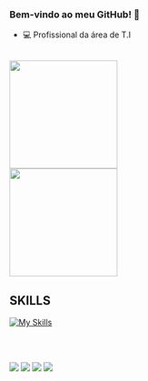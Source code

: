### Bem-vindo ao meu GitHub! 🤝

- 💻 Profissional da área de T.I

<br>
<div style="display: inline-block">
<img height="190em" src="https://github-readme-stats.vercel.app/api/top-langs/?username=matheuskipper&layout=compact&theme=dark" />
</div>
<br>
<div style="display: inline-block">
  <img height="190em" src="https://github-readme-stats.vercel.app/api?username=matheuskipper&show_icons=true&theme=dark&hide=contribs" />
</div>




<h2>SKILLS</h2>
<div style="display: inline_block">
  
  [![My Skills](https://skillicons.dev/icons?i=js,vue,html,css,tailwind,nodejs,git,vite)](https://skillicons.dev)

</div>

<br><br>

<div> 
  <a href="https://www.instagram.com/matheuskppr/" target="_blank"><img src="https://img.shields.io/badge/-Instagram-%23E4405F?style=for-the-badge&logo=instagram&logoColor=white" target="_blank"></a>
  <a href="https://wa.me/5551981412810" target="_blank"><img src="https://img.shields.io/badge/WhatsApp-25D366?style=for-the-badge&logo=whatsapp&logoColor=white"></a>
  <a href = "mailto:matheuskipper9@gmail.com"><img src="https://img.shields.io/badge/-Gmail-%23333?style=for-the-badge&logo=gmail&logoColor=white" target="_blank"></a>
  <a href="https://www.linkedin.com/in/matheus-kipper/"-45875016a" target="_blank"><img src="https://img.shields.io/badge/-LinkedIn-%230077B5?style=for-the-badge&logo=linkedin&logoColor=white" target="_blank"></a> 
</div>
